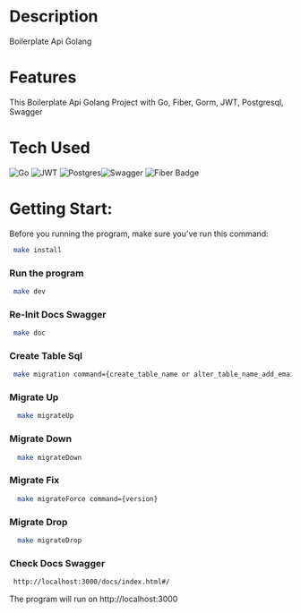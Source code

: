 # Description
Boilerplate Api Golang

# Features
This Boilerplate Api Golang Project with Go, Fiber, Gorm, JWT, Postgresql, Swagger
 
# Tech Used
 ![Go](https://img.shields.io/badge/go-%2300ADD8.svg?style=for-the-badge&logo=go&logoColor=white) ![JWT](https://img.shields.io/badge/JWT-black?style=for-the-badge&logo=JSON%20web%20tokens) ![Postgres](https://img.shields.io/badge/postgres-%23316192.svg?style=for-the-badge&logo=postgresql&logoColor=white)![Swagger](https://img.shields.io/badge/-Swagger-%23Clojure?style=for-the-badge&logo=swagger&logoColor=white) ![Fiber Badge](https://img.shields.io/badge/Fiber-008ECF?logo=fiber&logoColor=fff&style=for-the-badge)
      
# Getting Start:
Before you running the program, make sure you've run this command:
```bash
 make install
```

### Run the program
```bash
 make dev
```

### Re-Init Docs Swagger
```bash
 make doc
```

### Create Table Sql
```bash
 make migration command={create_table_name or alter_table_name_add_email}
```

### Migrate Up
```bash
  make migrateUp
```

### Migrate Down
```bash
  make migrateDown
```

### Migrate Fix
```bash
  make migrateForce command={version}
```

### Migrate Drop
```bash
  make migrateDrop
```

### Check Docs Swagger
```bash
 http://localhost:3000/docs/index.html#/
```

The program will run on http://localhost:3000 
<!-- </> with 💛 by readMD (https://readmd.itsvg.in) -->